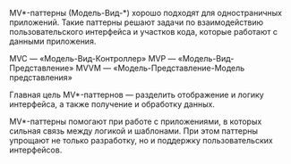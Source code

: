 MV*-паттерны (Модель-Вид-*) хорошо подходят для одностраничных приложений. Такие паттерны решают задачи по взаимодействию пользовательского интерфейса и участков кода, которые работают с данными приложения.

MVC — «Модель-Вид-Контроллер»
MVP — «Модель-Вид-Представление»
MVVM — «Модель-Представление-Модель представления»

Главная цель MV*-паттернов — разделить отображение и логику интерфейса, а также получение и обработку данных.

MV*-паттерны помогают при работе с приложениями, в которых сильная связь между логикой и шаблонами. При этом паттерны упрощают не только разработку, но и поддержку пользовательских интерфейсов.